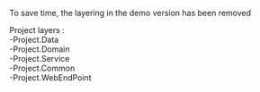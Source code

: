 To save time, the layering in the demo version has been removed

Project layers :                                                                                                          
-Project.Data                                                                                     
-Project.Domain                                                                                 
-Project.Service                                                                                        
-Project.Common                                                                                         
-Project.WebEndPoint                                                                                      
